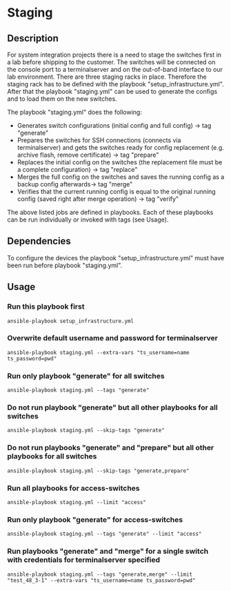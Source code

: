 # Staging

## Description
For system integration projects there is a need to stage the switches first in a lab before shipping to the customer. The switches will be connected on the console port to a terminalserver and on the out-of-band interface to our lab environment.
There are three staging racks in place. Therefore the staging rack has to be defined with the playbook "setup_infrastructure.yml". After that the playbook "staging.yml" can be used to generate the configs and to load them on the new switches.

The playbook "staging.yml" does the following:
- Generates switch configurations (initial config and full config) -> tag "generate"
- Prepares the switches for SSH connections (connects via terminalserver) and gets the switches ready for config replacement (e.g. archive flash, remove certificate) -> tag "prepare"
- Replaces the initial config on the switches (the replacement file must be a complete configuration) -> tag "replace"
- Merges the full config on the switches and saves the running config as a backup config afterwards-> tag "merge"
- Verifies that the current running config is equal to the original running config (saved right after merge operation) -> tag "verify"


The above listed jobs are defined in playbooks. Each of these playbooks can be run individually or invoked with tags (see Usage).

## Dependencies
To configure the devices the playbook "setup_infrastructure.yml" must have been run before playbook "staging.yml".

## Usage
### Run this playbook first
`ansible-playbook setup_infrastructure.yml`

### Overwrite default username and password for terminalserver
`ansible-playbook staging.yml --extra-vars "ts_username=name ts_password=pwd"`

### Run only playbook "generate" for all switches
`ansible-playbook staging.yml --tags "generate"`

### Do not run playbook "generate" but all other playbooks for all switches
`ansible-playbook staging.yml --skip-tags "generate"`

### Do not run playbooks "generate" and "prepare" but all other playbooks for all switches
`ansible-playbook staging.yml --skip-tags "generate,prepare"`

### Run all playbooks for access-switches
`ansible-playbook staging.yml --limit "access"`

### Run only playbook "generate" for access-switches
`ansible-playbook staging.yml --tags "generate" --limit "access"`

### Run playbooks "generate" and "merge"  for a single switch with credentials for terminalserver specified
`ansible-playbook staging.yml --tags "generate,merge" --limit "test_48_3-1" --extra-vars "ts_username=name ts_password=pwd"`
